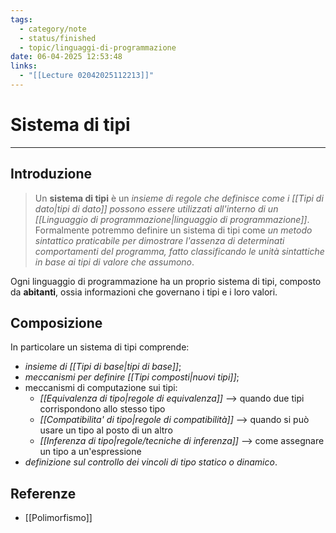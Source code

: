 ```yaml
---
tags:
  - category/note
  - status/finished
  - topic/linguaggi-di-programmazione
date: 06-04-2025 12:53:48
links:
  - "[[Lecture 02042025112213]]"
---
```

# Sistema di tipi
---
## Introduzione
> Un **sistema di tipi** è un _insieme di regole che definisce come i [[Tipi di dato|tipi di dato]] possono essere utilizzati all'interno di un [[Linguaggio di programmazione|linguaggio di programmazione]]_. Formalmente potremmo definire un sistema di tipi come _un metodo sintattico praticabile per dimostrare l'assenza di determinati comportamenti del programma, fatto classificando le unità sintattiche in base ai tipi di valore che assumono_.

Ogni linguaggio di programmazione ha un proprio sistema di tipi, composto da **abitanti**, ossia informazioni che governano i tipi e i loro valori.

## Composizione
In particolare un sistema di tipi comprende:
- _insieme di [[Tipi di base|tipi di base]]_;
- _meccanismi per definire [[Tipi composti|nuovi tipi]]_;
- meccanismi di computazione sui tipi:
	- _[[Equivalenza di tipo|regole di equivalenza]]_ --> quando due tipi corrispondono allo stesso tipo
	- _[[Compatibilita' di tipo|regole di compatibilità]]_ --> quando si può usare un tipo al posto di un altro
	- _[[Inferenza di tipo|regole/tecniche di inferenza]]_ --> come assegnare un tipo a un'espressione
- _definizione sul controllo dei vincoli di tipo statico o dinamico_.

## Referenze
- [[Polimorfismo]]